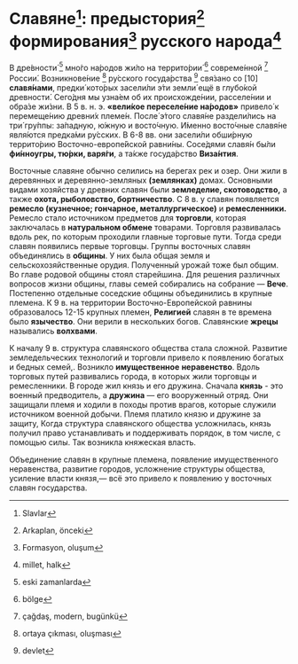 # Славяне[^1]: предыстория[^2] формирования[^3] русского народа[^4]

В дре́вности́ [^5] мно́го на́родов жи́ло на террито́рии́ [^6] совреме́нной [^7] России́. Возникнове́ние [^8] ру́сского госуда́рства [^9] свя́зано со [10] **славя́нами**, предки́ кото́рых засели́ли э́ти земли́ ещё в глубо́кой древности́. Сего́дня мы узна́ем об их происхожде́нии, расселе́нии и обра́зе жи́зни. В 5 в. н. э. **«вели́кое переселе́ние на́родов»** привело́ к перемеще́нию древни́х племе́н. После́ э́того славя́не раздели́лись на три́ гру́ппы: за́падную, ю́жную и восто́чную. И́менно восто́чные славя́не явля́ются предка́ми ру́сских. В 6-8 вв. они засели́ли обши́рную террито́рию Восточно-европе́йской равни́ны. Сосе́дями славя́н бы́ли **фи́нноугры, тю́рки, варя́ги**, а та́кже госуда́рство **Виза́нтия**.

Восточные славяне обычно селились на берегах рек и озер. Они жили в деревянных и деревянно-земляных **(землянках)** домах. Основными видами хозяйства у древних славян были **земледелие, скотоводство,** а также **охота, рыболовство, бортничество**. С 8 в. у славян появляется **ремесло (кузнечное; гончарное, металлургическое)** и **ремесленники.** Ремесло стало источником предметов для **торговли**, которая заключалась в **натуральном обмене** товарами. Торговля развивалась вдоль рек, по которым проходили главные торговые пути. Тогда среди славян появились первые торговцы. Группы восточных славян объединялись в **общины**. У них была общая земля и сельскохозяйственные орудия. Полученный урожай тоже был общим. Во главе родовой общины стоял старейшина. Для решения различных вопросов жизни общины, главы семей собирались на собрание — **Вече**. Постепенно отдельные соседские общины объединились в крупные племена. К 9 в. на территории Восточно-Европейской равнины образовалось 12-15 крупных племен, **Религией** славян в те времена было **язычество**. Они верили в нескольких богов. Славянские **жрецы** назывались **волхвами**.

К началу 9 в. структура славянского общества стала сложной. Развитие земледельческих технологий и торговли привело к появлению богатых и бедных семей,. Возникло **имущественное** **неравенство**. Вдоль торговых путей развивались города, в которых жили торговцы и ремесленники. В городе жил князь и его дружина. Сначала **князь** - это военный предводитель, а **дружина** — его вооруженный отряд. Они защищали племя и ходили в походы против врагов, которые служили источником военной добычи. Племя платило князю и дружине за защиту, Когда структура славянского общества усложнилась, князь получил право устанавливать и поддерживать порядок, в том числе, с помощью силы. Так возникла княжеская власть.

Объединение славян в крупные племена, появление имущественного неравенства, развитие городов, усложнение структуры общества, усиление власти князя,— всё это привело к появлению у восточных славян государства.

[^1]: Slavlar
[^2]: Arkaplan, önceki
[^3]: Formasyon, oluşum
[^4]: millet, halk
[^5]: eski zamanlarda
[^6]: bölge
[^7]: çağdaş, modern, bugünkü
[^8]: ortaya çıkması, oluşması
[^9]: devlet
[^10]: ilişkili, bağlı